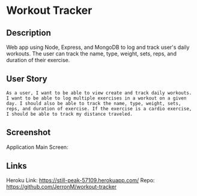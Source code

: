 # Workout Tracker


## Description
Web app using Node, Express, and MongoDB to log and track user's daily workouts. 
The user can track the name, type, weight, sets, reps, and duration of their exercise.


## User Story
```
As a user, I want to be able to view create and track daily workouts. I want to be able to log multiple exercises in a workout on a given day. I should also be able to track the name, type, weight, sets, reps, and duration of exercise. If the exercise is a cardio exercise, I should be able to track my distance traveled.
```


## Screenshot
Application Main Screen:
<img src="">


## Links
Heroku Link: https://still-peak-57109.herokuapp.com/
Repo: https://github.com/JerronM/workout-tracker 